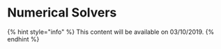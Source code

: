 # Numerical Solvers

{% hint style="info" %}
This content will be available on 03/10/2019.
{% endhint %}

